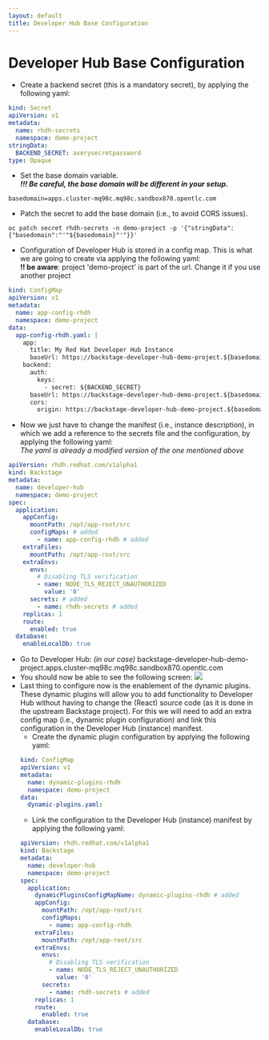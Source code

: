 ```yaml
---
layout: default
title: Developer Hub Base Configuration
---
```


# Developer Hub Base Configuration

* Create a backend secret (this is a mandatory secret), by applying the following yaml:
```yaml
kind: Secret
apiVersion: v1
metadata:
  name: rhdh-secrets
  namespace: demo-project
stringData:
  BACKEND_SECRET: averysecretpassword
type: Opaque
```
* Set the base domain variable.  
  **_!!! Be careful, the base domain will be different in your setup._**
```shell
basedomain=apps.cluster-mq98c.mq98c.sandbox870.opentlc.com
```
* Patch the secret to add the base domain (i.e., to avoid CORS issues).
```shell
oc patch secret rhdh-secrets -n demo-project -p '{"stringData":{"basedomain":"'"${basedomain}"'"}}'
```
* Configuration of Developer Hub is stored in a config map. This is what we are going to create via applying the following yaml:  
  **!! be aware**: project 'demo-project' is part of the url. Change it if you use another project
```yaml
kind: ConfigMap
apiVersion: v1
metadata:
  name: app-config-rhdh
  namespace: demo-project
data:
  app-config-rhdh.yaml: |
    app:
      title: My Red Hat Developer Hub Instance
      baseUrl: https://backstage-developer-hub-demo-project.${basedomain}
    backend:
      auth:
        keys:
          - secret: ${BACKEND_SECRET}
      baseUrl: https://backstage-developer-hub-demo-project.${basedomain}
      cors:
        origin: https://backstage-developer-hub-demo-project.${basedomain}
```
* Now we just have to change the manifest (i.e., instance description), in which we add a reference to the secrets file and the configuration, by applying the following yaml:  
  _The yaml is already a modified version of the one mentioned above_
```yaml
apiVersion: rhdh.redhat.com/v1alpha1
kind: Backstage
metadata:
  name: developer-hub
  namespace: demo-project
spec:
  application:
    appConfig:
      mountPath: /opt/app-root/src
      configMaps: # added
        - name: app-config-rhdh # added
    extraFiles:
      mountPath: /opt/app-root/src
    extraEnvs:
      envs:
        # Disabling TLS verification
        - name: NODE_TLS_REJECT_UNAUTHORIZED
          value: '0'
      secrets: # added
        - name: rhdh-secrets # added
    replicas: 1
    route:
      enabled: true
  database:
    enableLocalDb: true
```
* Go to Developer Hub: _(in our case)_ backstage-developer-hub-demo-project.apps.cluster-mq98c.mq98c.sandbox870.opentlc.com
* You should now be able to see the following screen:
  <img src="https://raw.githubusercontent.com/maarten-vandeperre/developer-hub-documentation/argo/images/login_screen_1.png" class="large">
* Last thing to configure now is the enablement of the dynamic plugins. These dynamic plugins will allow you to add functionality
  to Developer Hub without having to change the (React) source code (as it is done in the upstream Backstage project). For this we will
  need to add an extra config map (i.e., dynamic plugin configuration) and link this configuration in the Developer Hub (instance) manifest.
  * Create the dynamic plugin configuration by applying the following yaml:
  ```yaml
  kind: ConfigMap 
  apiVersion: v1
  metadata:
    name: dynamic-plugins-rhdh
    namespace: demo-project
  data:
    dynamic-plugins.yaml:
  ```
  * Link the configuration to the Developer Hub (instance) manifest by applying the following yaml:
  ```yaml
  apiVersion: rhdh.redhat.com/v1alpha1
  kind: Backstage
  metadata:
    name: developer-hub
    namespace: demo-project
  spec:
    application:
      dynamicPluginsConfigMapName: dynamic-plugins-rhdh # added
      appConfig:
        mountPath: /opt/app-root/src
        configMaps: 
          - name: app-config-rhdh 
      extraFiles:
        mountPath: /opt/app-root/src
      extraEnvs:
        envs:
          # Disabling TLS verification
          - name: NODE_TLS_REJECT_UNAUTHORIZED
            value: '0'
        secrets: 
          - name: rhdh-secrets # added
      replicas: 1
      route:
        enabled: true
    database:
      enableLocalDb: true
  ```